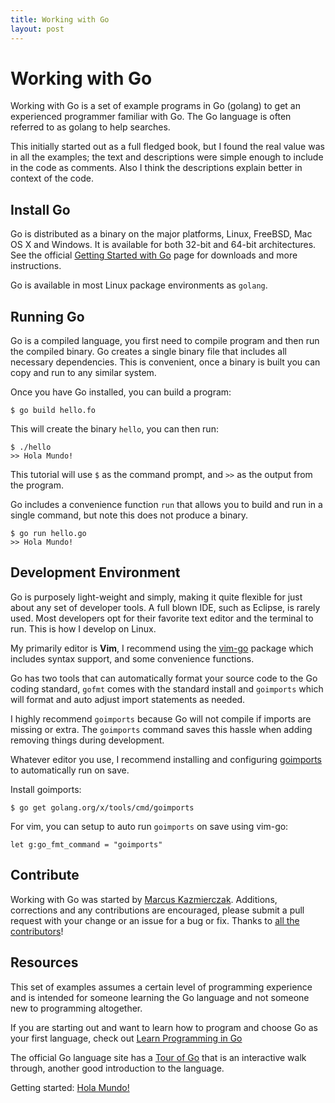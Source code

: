 ```yaml
---
title: Working with Go
layout: post
---
```


# Working with Go

Working with Go is a set of example programs in Go (golang) to get an experienced programmer familiar with Go. The Go language is often referred to as golang to help searches.

This initially started out as a full fledged book, but I found the real value was in all the examples; the text and descriptions were simple enough to include in the code as comments. Also I think the descriptions explain better in context of the code.


## Install Go

Go is distributed as a binary on the major platforms, Linux, FreeBSD, Mac OS X and Windows. It is available for both 32-bit and 64-bit architectures. See the official [Getting Started with Go](http://golang.org/doc/install) page for downloads and more instructions.

Go is available in most Linux package environments as `golang`.


## Running Go

Go is a compiled language, you first need to compile program and then run the compiled binary. Go creates a single binary file that includes all necessary dependencies. This is convenient, once a binary is built you can copy and run to any similar system.

Once you have Go installed, you can build a program:

```
$ go build hello.fo
```

This will create the binary `hello`, you can then run:

```
$ ./hello
>> Hola Mundo!
```

This tutorial will use `$` as the command prompt, and `>>` as the output from the program.

Go includes a convenience function `run` that allows you to build and run in a single command, but note this does not produce a binary.

```
$ go run hello.go
>> Hola Mundo!
```

## Development Environment

Go is purposely light-weight and simply, making it quite flexible for just about any set of developer tools. A full blown IDE, such as Eclipse, is rarely used. Most developers opt for their favorite text editor and the terminal to run. This is how I develop on Linux.

My primarily editor is **Vim**, I recommend using the <a
href="https://github.com/fatih/vim-go">vim-go</a> package which includes syntax support, and some convenience functions.

Go has two tools that can automatically format your source code to the Go coding standard, `gofmt` comes with the standard install and `goimports` which will format and auto adjust import statements as needed.

I highly recommend `goimports` because Go will not compile if imports are missing or extra. The `goimports` command saves this hassle when adding removing things during development.

Whatever editor you use, I recommend installing and configuring <a
href="https://godoc.org/golang.org/x/tools/cmd/goimports">goimports</a> to automatically run on save.

Install goimports:

    $ go get golang.org/x/tools/cmd/goimports


For vim, you can setup to auto run `goimports` on save using vim-go:

    let g:go_fmt_command = "goimports"



## Contribute

Working with Go was started by [Marcus Kazmierczak](https://mkaz.blog/). Additions, corrections and any contributions are encouraged, please submit a pull request with your change or an issue for a bug or fix. Thanks to <a href="https://github.com/mkaz/working-with-go/graphs/contributors">all the contributors</a>!

## Resources

This set of examples assumes a certain level of programming experience and is intended for someone learning the Go language and not someone new to programming altogether.

If you are starting out and want to learn how to program and choose Go as your first language, check out [Learn Programming in Go](http://www.golang-book.com/)

The official Go language site has a [Tour of Go](http://tour.golang.org/) that is an interactive walk through, another good introduction to the language.


Getting started: [Hola Mundo!](hello.html)

